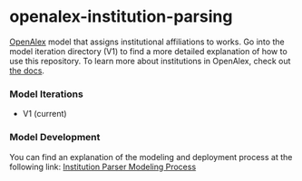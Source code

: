# openalex-institution-parsing
[OpenAlex](https://openalex.org) model that assigns institutional affiliations to works. Go into the model iteration directory (V1) to find a more detailed explanation of how to use this repository. To learn more about institutions in OpenAlex, check out [the docs](https://docs.openalex.org/about-the-data/institution).

### Model Iterations
* V1 (current)

### Model Development
You can find an explanation of the modeling and deployment process at the following link:
[Institution Parser Modeling Process](https://docs.google.com/document/d/1ppbKRVtyneWc7Hjpo8TOm57YLGx1C2Oo/edit?usp=sharing&ouid=112616748913247881031&rtpof=true&sd=true)
